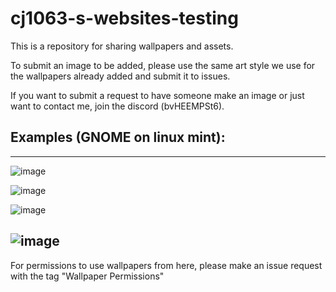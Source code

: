 # cj1063-s-websites-testing
This is a repository for sharing wallpapers and assets.

To submit an image to be added, please use the same art style we use for the wallpapers already added and submit it to issues.

If you want to submit a request to have someone make an image or just want to contact me, join the discord (bvHEEMPSt6).

## Examples (GNOME on linux mint):
-------------------------------------------------------
![image](https://github.com/user-attachments/assets/fcdf5eb3-7f97-4127-b192-a82e2bf13e5c)

![image](https://github.com/user-attachments/assets/675c4109-720a-4f5b-97c9-96a9b1eb49e0)

![image](https://github.com/user-attachments/assets/1dfc79aa-706d-42e1-aa46-fe05004b6a3d)

![image](https://github.com/user-attachments/assets/a61ef22c-b63a-492f-a322-a44342c999cf)
-------------------------------------------------------

For permissions to use wallpapers from here, please make an issue request with the tag "Wallpaper Permissions"
